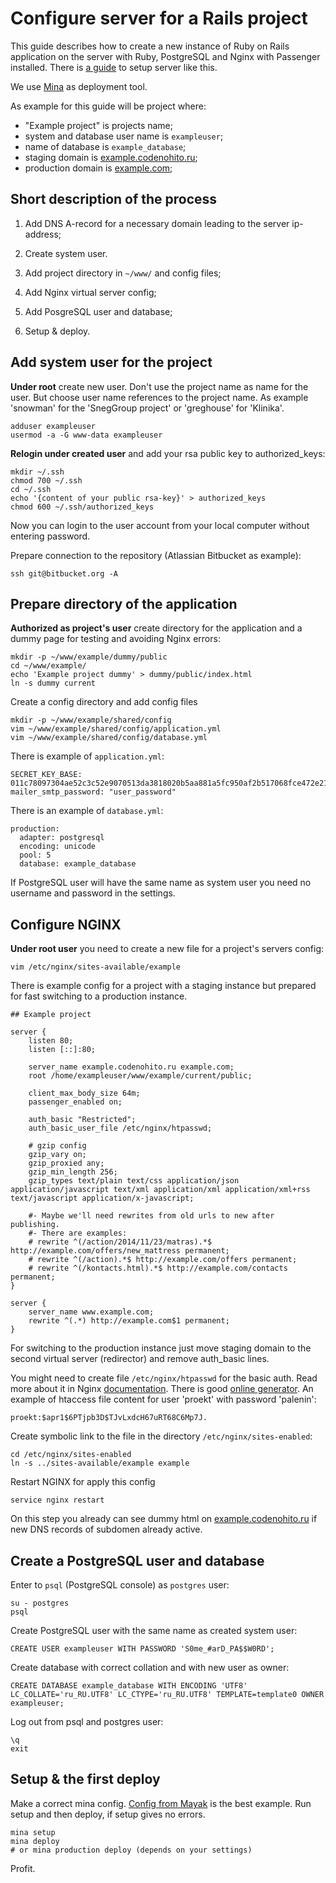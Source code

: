 Configure server for a Rails project
====================================

This guide describes how to create a new instance of Ruby on Rails application
on the server with Ruby, PostgreSQL and Nginx with Passenger installed.
There is [a guide](setup_debian_rails_server.md) to setup server like this.

We use [Mina](http://nadarei.co/mina) as deployment tool.

As example for this guide will be project where:

- "Example project" is projects name;
- system and database user name is `exampleuser`;
- name of database is `example_database`;
- staging domain is [example.codenohito.ru](http://example.codenohito.ru);
- production domain is [example.com](http://example.com);


Short description of the process
--------------------------------

1. Add DNS A-record for a necessary domain leading to the server ip-address;

2. Create system user.

3. Add project directory in `~/www/` and config files;

3. Add Nginx virtual server config;

4. Add PosgreSQL user and database;

6. Setup & deploy.


Add system user for the project
-------------------------------

__Under root__ create new user. Don't use the project name as name for the user.
But choose user name references to the project name. As example 'snowman' for
the 'SnegGroup project' or 'greghouse' for 'Klinika'.


    adduser exampleuser
    usermod -a -G www-data exampleuser

__Relogin under created user__ and add your rsa public key to authorized_keys:

    mkdir ~/.ssh
    chmod 700 ~/.ssh
    cd ~/.ssh
    echo '{content of your public rsa-key}' > authorized_keys
    chmod 600 ~/.ssh/authorized_keys

Now you can login to the user account from your local computer without
entering password.

Prepare connection to the repository (Atlassian Bitbucket as example):

    ssh git@bitbucket.org -A


Prepare directory of the application
------------------------------------

__Authorized as project's user__ create directory for the application and
a dummy page for testing and avoiding Nginx errors:

    mkdir -p ~/www/example/dummy/public
    cd ~/www/example/
    echo 'Example project dummy' > dummy/public/index.html
    ln -s dummy current

Create a config directory and add config files

    mkdir -p ~/www/example/shared/config
    vim ~/www/example/shared/config/application.yml
    vim ~/www/example/shared/config/database.yml

There is example of `application.yml`:

    SECRET_KEY_BASE: 011c78097304ae52c3c52e9070513da3818020b5aa881a5fc950af2b517068fce472e2193b61c782de054e48636ff3ee6a8d3ceef359e07a842b9fba1a40e83d
    mailer_smtp_password: "user_password"

There is an example of `database.yml`:

    production:
      adapter: postgresql
      encoding: unicode
      pool: 5
      database: example_database

If PostgreSQL user will have the same name as system user you need no username
and password in the settings.


Configure NGINX
---------------

__Under root user__ you need to create a new file for a project's servers config:

    vim /etc/nginx/sites-available/example

There is example config for a project with a staging instance but prepared
for fast switching to a production instance.

    ## Example project

    server {
        listen 80;
        listen [::]:80;

        server_name example.codenohito.ru example.com;
        root /home/exampleuser/www/example/current/public;

        client_max_body_size 64m;
        passenger_enabled on;

        auth_basic "Restricted";
        auth_basic_user_file /etc/nginx/htpasswd;

        # gzip config
        gzip_vary on;
        gzip_proxied any;
        gzip_min_length 256;
        gzip_types text/plain text/css application/json application/javascript text/xml application/xml application/xml+rss text/javascript application/x-javascript;

        #- Maybe we'll need rewrites from old urls to new after publishing.
        #- There are examples:
        # rewrite ^(/action/2014/11/23/matras).*$ http://example.com/offers/new_mattress permanent;
        # rewrite ^(/action).*$ http://example.com/offers permanent;
        # rewrite ^(/kontacts.html).*$ http://example.com/contacts permanent;
    }

    server {
        server_name www.example.com;
        rewrite ^(.*) http://example.com$1 permanent;
    }

For switching to the production instance just move staging domain to the second
virtual server (redirector) and remove auth_basic lines.

You might need to create file `/etc/nginx/htpasswd` for the basic auth.
Read more about it in Nginx
[documentation](http://nginx.org/en/docs/http/ngx_http_auth_basic_module.html).
There is good
[online generator](http://www.htaccesstools.com/htpasswd-generator/).
An example of htaccess file content for user 'proekt' with password 'palenin':

    proekt:$apr1$6PTjpb3D$TJvLxdcH67uRT68C6Mp7J.

Create symbolic link to the file in the directory `/etc/nginx/sites-enabled`:

    cd /etc/nginx/sites-enabled
    ln -s ../sites-available/example example

Restart NGINX for apply this config

    service nginx restart

On this step you already can see dummy html on
[example.codenohito.ru](http://example.codenohito.ru)
if new DNS records of subdomen already active.


Create a PostgreSQL user and database
-------------------------------------

Enter to `psql` (PostgreSQL console) as `postgres` user:

    su - postgres
    psql

Create PostgreSQL user with the same name as created system user:

    CREATE USER exampleuser WITH PASSWORD 'S0me_#arD_PA$$W0RD';

Create database with correct collation and with new user as owner:

    CREATE DATABASE example_database WITH ENCODING 'UTF8' LC_COLLATE='ru_RU.UTF8' LC_CTYPE='ru_RU.UTF8' TEMPLATE=template0 OWNER exampleuser;

Log out from psql and postgres user:

    \q
    exit


Setup & the first deploy
------------------------

Make a correct mina config.
[Config from Mayak](https://github.com/dymio/mayak/blob/master/config/deploy.rb)
is the best example.
Run setup and then deploy, if setup gives no errors.

    mina setup
    mina deploy
    # or mina production deploy (depends on your settings)

Profit.
